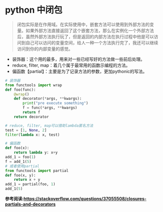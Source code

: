 # python 中闭包
> 闭包实际是在作用域。在实际使用中，嵌套方法可以使用到外部方法的变量。如果外部方法直接返回了这个嵌套方法，那么在实例化一个外部方法后，虽然外部方法执行玩了，但是返回的内部方法在执行过程中他是可以访问到自己可以访问的变量空间，给人一种一个方法执行完了，我还可以继续访问到你的内部变量的感觉。

- 装饰器：这个用的最多，用来对一些已经写好的方法做一些前后处理。
- reduce, filter, map：着几个属于最常用的函数示编程的方法。
- 偏函数【partial】：主要是为了记录方法的参数，更加pythonic的写法。

```python
# 装饰器
from functools import wrap
def foo(func):
	@wrap()
	def decorator(*args, **kwargs):
		print("pre execute something")
		f = func(*args, **kwargs)
		return f
	return decorator

# reduce, filter, map可以借助lambda匿名方法
test = [1, None, 2]
filter(lambda x: x, test)

# 偏函数
def foo(x):
	return lambda y: x+y
add_1 = foo(1)
f = add_1(5)
# 或者使用partial
from functools import partial
def foo(x, y):
	return x + y
add_1 = partial(foo, 1)
add_1(5)


```

**参考阅读:<https://stackoverflow.com/questions/37055508/closures-partials-and-decorators>**